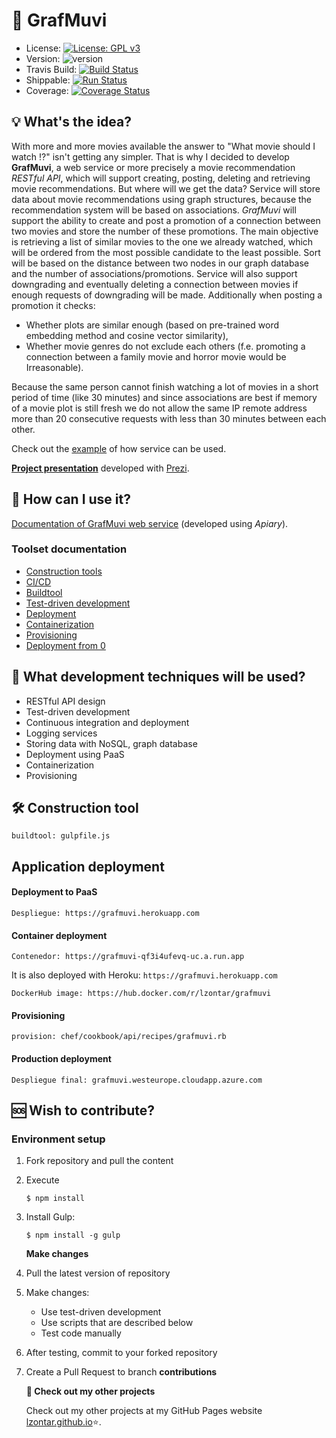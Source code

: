 # :movie_camera: GrafMuvi
- License: [![License: GPL v3](https://img.shields.io/badge/License-GPLv3-blue.svg)](https://www.gnu.org/licenses/gpl-3.0)
- Version: ![version](https://img.shields.io/badge/version-0.4.1-blue)
- Travis Build: [![Build Status](https://travis-ci.com/lzontar/GrafMuvi.svg?branch=master)](https://travis-ci.com/lzontar/GrafMuvi)
- Shippable: [![Run Status](https://api.shippable.com/projects/5d950376945f6b00077d2707/badge?branch=master)](https://app.shippable.com/github/lzontar/GrafMuvi/dashboard)
- Coverage: [![Coverage Status](https://coveralls.io/repos/github/lzontar/GrafMuvi/badge.svg?branch=master)](https://coveralls.io/github/lzontar/GrafMuvi?branch=master)
## :bulb: What's the idea?
With more and more movies available the answer to "What movie should I watch :interrobang:" isn't getting any simpler. That is why I decided to develop **GrafMuvi**, a web service or more precisely a movie recommendation *RESTful API*, which will support creating, posting, deleting and retrieving movie recommendations. But where will we get the data? Service will store data about movie recommendations using graph structures, because the recommendation system will be based on associations. *GrafMuvi* will support the ability to create and post a promotion of a connection between two movies and store the number of these promotions. The main objective is retrieving a list of similar movies to the one we already watched, which will be ordered from the most possible candidate to the least possible. Sort will be based on the distance between two nodes in our graph database and the number of associations/promotions. Service will also support downgrading and eventually deleting a connection between movies if enough requests of downgrading will be made.
Additionally when posting a promotion it checks:
- Whether plots are similar enough (based on pre-trained word embedding method and cosine vector similarity),
- Whether movie genres do not exclude each others (f.e. promoting a connection between a family movie and horror movie would be Irreasonable).

Because the same person cannot finish watching a lot of movies in a short period of time (like 30 minutes) and since associations are best if memory of a movie plot is still fresh we do not allow the same IP remote address more than 20 consecutive requests with less than 30 minutes between each other.

Check out the [example](https://github.com/lzontar/GrafMuvi/blob/master/Example.pdf) of how service can be used.

[**Project presentation**](https://prezi.com/view/9WhXBqsVde1Dl0HGYy89/) developed with [Prezi](https://prezi.com/).

## :page_with_curl: How can I use it?
[Documentation of GrafMuvi web service](https://grafmuvi.docs.apiary.io/#) (developed using *Apiary*).
### Toolset documentation

* [Construction tools](https://lukaz.gitbook.io/grafmuvi/docs/construction_tools)
* [CI/CD](https://lukaz.gitbook.io/grafmuvi/docs/ci)
* [Buildtool](https://lukaz.gitbook.io/grafmuvi/docs/buildtool)
* [Test-driven development](https://lukaz.gitbook.io/grafmuvi/docs/test-driven_development)
* [Deployment](https://lukaz.gitbook.io/grafmuvi/docs/deployment)
* [Containerization](https://lukaz.gitbook.io/grafmuvi/docs/containerization)
* [Provisioning](https://lukaz.gitbook.io/grafmuvi/docs/provisioning)
* [Deployment from 0](https://lukaz.gitbook.io/grafmuvi/docs/deployment_from_zero)

## 📖 What development techniques will be used?

* RESTful API design
* Test-driven development
* Continuous integration and deployment
* Logging services
* Storing data with NoSQL, graph database
* Deployment using PaaS
* Containerization
* Provisioning

## 🛠 Construction tool

```text
buildtool: gulpfile.js
```
## Application deployment
#### Deployment to PaaS
```
Despliegue: https://grafmuvi.herokuapp.com
```
#### Container deployment
```
Contenedor: https://grafmuvi-qf3i4ufevq-uc.a.run.app
```
It is also deployed with Heroku: ```https://grafmuvi.herokuapp.com```
```
DockerHub image: https://hub.docker.com/r/lzontar/grafmuvi
```
#### Provisioning
```
provision: chef/cookbook/api/recipes/grafmuvi.rb
```
#### Production deployment
```
Despliegue final: grafmuvi.westeurope.cloudapp.azure.com
```

## :sos: Wish to contribute?
### Environment setup
1. Fork repository and pull the content
2. Execute
   ```
   $ npm install
   ```
3. Install Gulp:
   ```
   $ npm install -g gulp
   ```
   **Make changes**

4. Pull the latest version of repository
5. Make changes:
   * Use test-driven development
   * Use scripts that are described below
   * Test code manually
6. After testing, commit to your forked repository
7. Create a Pull Request to branch **contributions**

   **:link: Check out my other projects**

   Check out my other projects at my GitHub Pages website [lzontar.github.io](https://lzontar.github.io):star:.
